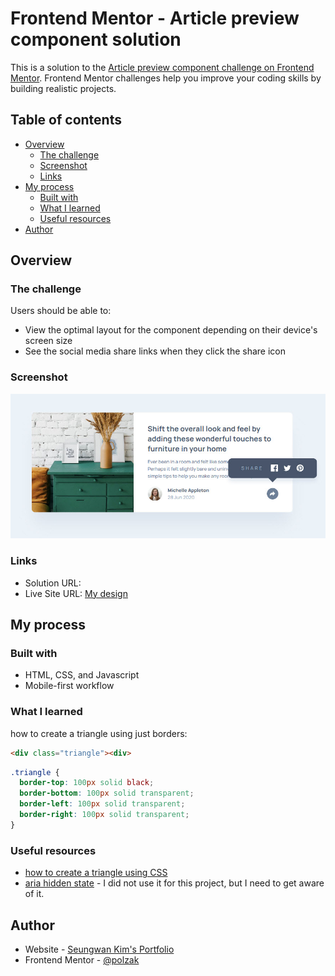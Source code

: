 # Frontend Mentor - Article preview component solution

This is a solution to the [Article preview component challenge on Frontend Mentor](https://www.frontendmentor.io/challenges/article-preview-component-dYBN_pYFT). Frontend Mentor challenges help you improve your coding skills by building realistic projects. 

## Table of contents

- [Overview](#overview)
  - [The challenge](#the-challenge)
  - [Screenshot](#screenshot)
  - [Links](#links)
- [My process](#my-process)
  - [Built with](#built-with)
  - [What I learned](#what-i-learned)
  - [Useful resources](#useful-resources)
- [Author](#author)

## Overview

### The challenge

Users should be able to:

- View the optimal layout for the component depending on their device's screen size
- See the social media share links when they click the share icon

### Screenshot

![](./images/screenshot.jpg)

### Links

- Solution URL: [](#)
- Live Site URL: [My design](https://polzak.github.io/portfolio/fem/07-article-preview/index.html)

## My process

### Built with

- HTML, CSS, and Javascript
- Mobile-first workflow

### What I learned

how to create a triangle using just borders:


```html
<div class="triangle"><div>
```
```css
.triangle {
  border-top: 100px solid black;
  border-bottom: 100px solid transparent;
  border-left: 100px solid transparent;
  border-right: 100px solid transparent;
}
```

### Useful resources

- [how to create a triangle using CSS](https://css-tricks.com/snippets/css/css-triangle/)
- [aria hidden state](https://developer.mozilla.org/en-US/docs/Web/Accessibility/ARIA/Attributes/aria-hidden) - I did not use it for this project, but I need to get aware of it.


## Author

- Website - [Seungwan Kim's Portfolio](https://polzak.github.io)
- Frontend Mentor - [@polzak](https://www.frontendmentor.io/profile/polzak)
